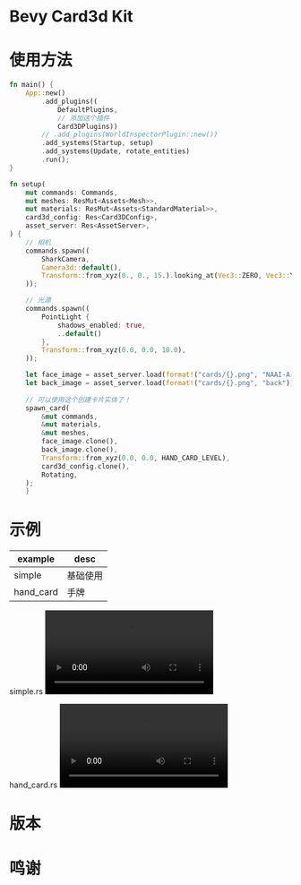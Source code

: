 # Bevy Card3d Kit

# 使用方法
```rust
fn main() {
    App::new()
        .add_plugins((
            DefaultPlugins,
            // 添加这个插件
            Card3DPlugins))
        // .add_plugins(WorldInspectorPlugin::new())
        .add_systems(Startup, setup)
        .add_systems(Update, rotate_entities)
        .run();
}

fn setup(
    mut commands: Commands,
    mut meshes: ResMut<Assets<Mesh>>,
    mut materials: ResMut<Assets<StandardMaterial>>,
    card3d_config: Res<Card3DConfig>,
    asset_server: Res<AssetServer>,
) {
    // 相机
    commands.spawn((
        SharkCamera,
        Camera3d::default(),
        Transform::from_xyz(0., 0., 15.).looking_at(Vec3::ZERO, Vec3::Y),
    ));

    // 光源
    commands.spawn((
        PointLight {
            shadows_enabled: true,
            ..default()
        },
        Transform::from_xyz(0.0, 0.0, 10.0),
    ));

    let face_image = asset_server.load(format!("cards/{}.png", "NAAI-A-001"));
    let back_image = asset_server.load(format!("cards/{}.png", "back"));
    
    // 可以使用这个创建卡片实体了！
    spawn_card(
        &mut commands,
        &mut materials,
        &mut meshes,
        face_image.clone(),
        back_image.clone(),
        Transform::from_xyz(0.0, 0.0, HAND_CARD_LEVEL),
        card3d_config.clone(),
        Rotating,
    );
    }
```
# 示例
|example|desc|
|------|-----|
|simple|基础使用|
|hand_card|手牌|

simple.rs
![](https://github.com/zzhgithub/bevy_card3d_kit/blame/9f0ff5d673a5b4a4529f5ad248ee56e89ee8bfd4/doc/simple.mp4)

hand_card.rs
![](https://github.com/zzhgithub/bevy_card3d_kit/blob/9f0ff5d673a5b4a4529f5ad248ee56e89ee8bfd4/doc/hand_card.mp4)


# 版本

# 鸣谢